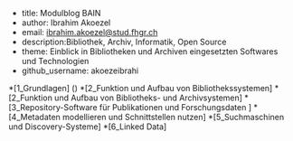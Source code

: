  - title: Modulblog BAIN
 - author: Ibrahim Akoezel
 - email: ibrahim.akoezel@stud.fhgr.ch
 - description:Bibliothek, Archiv, Informatik, Open Source
 - theme: Einblick in Bibliotheken und Archiven eingesetzten Softwares und Technologien
 - github_username: akoezeibrahi

*[1_Grundlagen] ()
*[2_Funktion und Aufbau von Bibliothekssystemen]
*[2_Funktion und Aufbau von Bibliotheks- und Archivsystemen]
*[3_Repository-Software für Publikationen und Forschungsdaten ]
*[4_Metadaten modellieren und Schnittstellen nutzen]
*[5_Suchmaschinen und Discovery-Systeme]
*[6_Linked Data]

